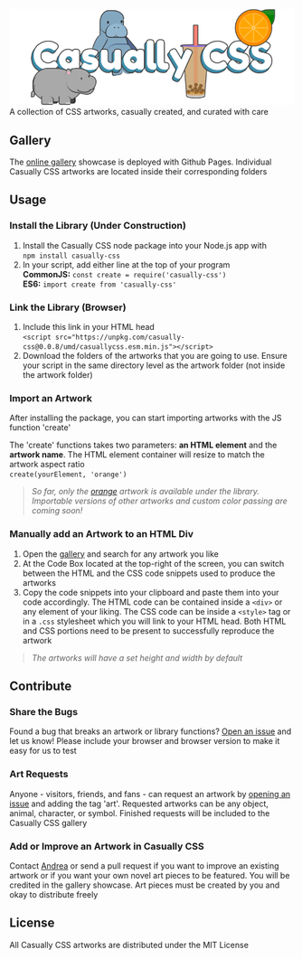 ![Casually CSS Banner](/umd/casually-banner.png)
A collection of CSS artworks, casually created, and curated with care  

## Gallery
The [online gallery](https://andreaabellera.github.io/Casually-CSS/) showcase is deployed with Github Pages. Individual Casually CSS artworks are located inside their corresponding folders

## Usage
### Install the Library (Under Construction)
1. Install the Casually CSS node package into your Node.js app with  
`npm install casually-css`  
2. In your script, add either line at the top of your program  
**CommonJS:** `const create = require('casually-css')`  
**ES6:** `import create from 'casually-css'`

### Link the Library (Browser)
1. Include this link in your HTML head  
`<script src="https://unpkg.com/casually-css@0.0.8/umd/casuallycss.esm.min.js"></script>`
2. Download the folders of the artworks that you are going to use. Ensure your script in the same directory level as the artwork folder (not inside the artwork folder) 

### Import an Artwork
After installing the package, you can start importing artworks with the JS function 'create'

The 'create' functions takes two parameters: __an HTML element__ and the __artwork name__. The HTML element container will resize to match the artwork aspect ratio  
`create(yourElement, 'orange')`

> *So far, only the [orange](https://andreaabellera.github.io/Casually-CSS/#orange) artwork is available under the library. Importable versions of other artworks and custom color passing are coming soon!*

### Manually add an Artwork to an HTML Div 
1. Open the [gallery](https://andreaabellera.github.io/Casually-CSS/) and search for any artwork you like
2. At the Code Box located at the top-right of the screen, you can switch between the HTML and the CSS code snippets used to produce the artworks
3. Copy the code snippets into your clipboard and paste them into your code accordingly. The HTML code can be contained inside a `<div>` or any element of your liking. The CSS code can be inside a `<style>` tag or in a `.css` stylesheet which you will link to your HTML head. Both HTML and CSS portions need to be present to successfully reproduce the artwork

> *The artworks will have a set height and width by default*

## Contribute
### Share the Bugs
Found a bug that breaks an artwork or library functions? [Open an issue](https://github.com/andreaabellera/Casually-CSS/issues/) and let us know! Please include your browser and browser version to make it easy for us to test 

### Art Requests
Anyone - visitors, friends, and fans - can request an artwork by [opening an issue](https://github.com/andreaabellera/Casually-CSS/issues/) and adding the tag 'art'. Requested artworks can be any object, animal, character, or symbol. Finished requests will be included to the Casually CSS gallery

### Add or Improve an Artwork in Casually CSS
Contact [Andrea](https://github.com/andreaabellera) or send a pull request if you want to improve an existing artwork or if you want your own novel art pieces to be featured. You will be credited in the gallery showcase. Art pieces must be created by you and okay to distribute freely

## License
All Casually CSS artworks are distributed under the MIT License